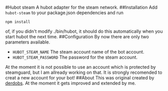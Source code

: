 #Hubot steam
A hubot adapter for the steam network.
##Installation
Add `hubot-steam` to your package.json dependencies and run
```
npm install
```
of, if you didn't modify ./bin/hubot, it should do this automatically when you start hubot the 
next time.
##Configuration
By now there are only two parameters available. 

* `HUBOT_STEAM_NAME` The steam account name of the bot account.
* `HUBOT_STEAM_PASSWORD` The password for the steam account.

At the moment it is not possible to use an account which is protected by steamguard, but I am 
allready working on that. It is strongly recomended to creat a new account for your bot!
##About
This was original created by [derdobs](https://github.com/derdobs). At the moment it gets 
improved and extended by me.
